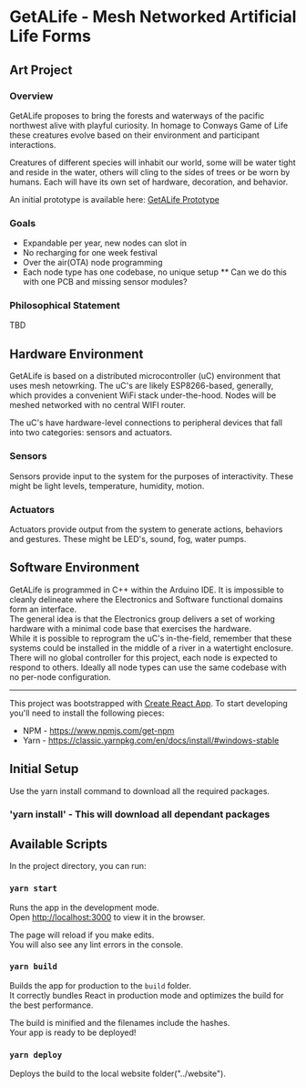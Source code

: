 # GetALife - Mesh Networked Artificial Life Forms

## Art Project 

### Overview

GetALife proposes to bring the forests and waterways of the pacific northwest alive with playful curiosity.  In homage to Conways Game of Life these creatures evolve based
on their environment and participant interactions.

Creatures of different species will inhabit our world, some will be water tight and reside in the water, others will cling to the sides of trees or be worn by humans.  Each will have its own set of hardware, decoration, and behavior.  

An initial prototype is available here: 
<a href="https://giles7777.github.io/giles7777.github.io/index.html" target="_blank">GetALife Prototype</a>

### Goals
* Expandable per year, new nodes can slot in
* No recharging for one week festival
* Over the air(OTA) node programming
* Each node type has one codebase, no unique setup
** Can we do this with one PCB and missing sensor modules?  


### Philosophical Statement

TBD

## Hardware Environment

GetALife is based on a distributed microcontroller (uC) environment that uses mesh netowrking.  The uC's are likely ESP8266-based, generally, which provides a convenient WiFi stack under-the-hood.  Nodes will be meshed networked with no central WIFI router.

The uC's have hardware-level connections to peripheral devices that fall into two categories: sensors and actuators.  

### Sensors

Sensors provide input to the system for the purposes of interactivity.  These might be light levels, temperature, humidity, motion.  


### Actuators

Actuators provide output from the system to generate actions, behaviors and gestures.  These might be LED's, sound, fog, water pumps.


## Software Environment

GetALife is programmed in C++ within the Arduino IDE.  It is impossible to cleanly delineate where the Electronics and Software functional domains form an interface.  
The general idea is that the Electronics group delivers a set of working hardware with a minimal code base that exercises the hardware.  
While it is possible to reprogram the uC's in-the-field, remember that these systems could be installed in the middle of a river in a watertight enclosure.  
There will no global controller for this project, each node is expected to respond to others.  Ideally all node types can use the same codebase with no per-node configuration.  




-----
This project was bootstrapped with [Create React App](https://github.com/facebook/create-react-app).  To start developing you'll need to install the following pieces:
* NPM - https://www.npmjs.com/get-npm
* Yarn - https://classic.yarnpkg.com/en/docs/install/#windows-stable

## Initial Setup
Use the yarn install command to download all the required packages.  

### 'yarn install' - This will download all dependant packages

## Available Scripts

In the project directory, you can run:

### `yarn start`

Runs the app in the development mode.<br />
Open [http://localhost:3000](http://localhost:3000) to view it in the browser.

The page will reload if you make edits.<br />
You will also see any lint errors in the console.

### `yarn build`

Builds the app for production to the `build` folder.<br />
It correctly bundles React in production mode and optimizes the build for the best performance.

The build is minified and the filenames include the hashes.<br />
Your app is ready to be deployed!

### `yarn deploy`

Deploys the build to the local website folder("../website").



